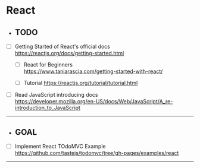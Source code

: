 # React 

* ## TODO

- [ ] Getting Started of React's official docs\
https://reactjs.org/docs/getting-started.html

    - [ ] React for Beginners\
    https://www.taniarascia.com/getting-started-with-react/
    
    - [ ] Tutorial
    https://reactjs.org/tutorial/tutorial.html

- [ ] Read JavaScript introducing docs\
https://developer.mozilla.org/en-US/docs/Web/JavaScript/A_re-introduction_to_JavaScript

* * *

* ## GOAL

- [ ] Implement React TOdoMVC Example\
https://github.com/tastejs/todomvc/tree/gh-pages/examples/react

* * *